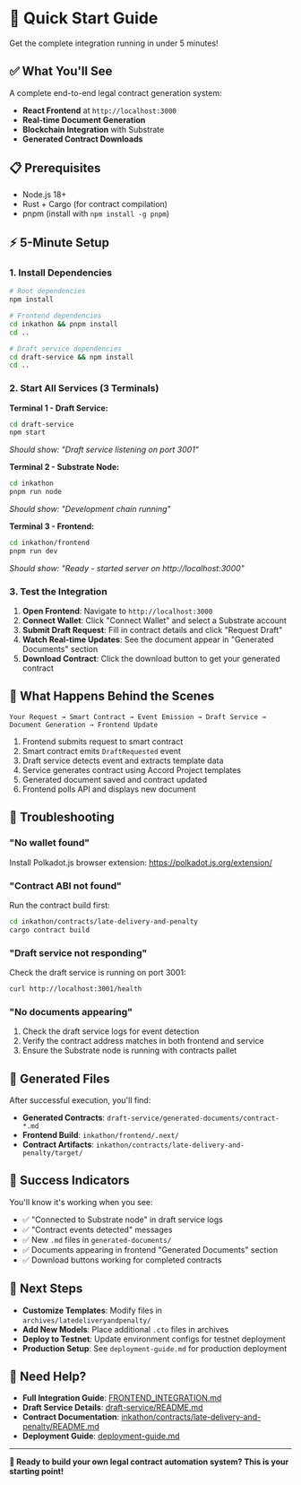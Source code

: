 # 🚀 Quick Start Guide

Get the complete integration running in under 5 minutes!

## ✅ **What You'll See**

A complete end-to-end legal contract generation system:

- **React Frontend** at `http://localhost:3000`
- **Real-time Document Generation**
- **Blockchain Integration** with Substrate
- **Generated Contract Downloads**

## 📋 **Prerequisites**

- Node.js 18+
- Rust + Cargo (for contract compilation)
- pnpm (install with `npm install -g pnpm`)

## ⚡ **5-Minute Setup**

### 1. Install Dependencies

```bash
# Root dependencies
npm install

# Frontend dependencies
cd inkathon && pnpm install
cd ..

# Draft service dependencies
cd draft-service && npm install
cd ..
```

### 2. Start All Services (3 Terminals)

**Terminal 1 - Draft Service:**

```bash
cd draft-service
npm start
```

_Should show: "Draft service listening on port 3001"_

**Terminal 2 - Substrate Node:**

```bash
cd inkathon
pnpm run node
```

_Should show: "Development chain running"_

**Terminal 3 - Frontend:**

```bash
cd inkathon/frontend
pnpm run dev
```

_Should show: "Ready - started server on http://localhost:3000"_

### 3. Test the Integration

1. **Open Frontend**: Navigate to `http://localhost:3000`
2. **Connect Wallet**: Click "Connect Wallet" and select a Substrate account
3. **Submit Draft Request**: Fill in contract details and click "Request Draft"
4. **Watch Real-time Updates**: See the document appear in "Generated Documents" section
5. **Download Contract**: Click the download button to get your generated contract

## 🎯 **What Happens Behind the Scenes**

```
Your Request → Smart Contract → Event Emission → Draft Service → Document Generation → Frontend Update
```

1. Frontend submits request to smart contract
2. Smart contract emits `DraftRequested` event
3. Draft service detects event and extracts template data
4. Service generates contract using Accord Project templates
5. Generated document saved and contract updated
6. Frontend polls API and displays new document

## 🔧 **Troubleshooting**

### "No wallet found"

Install Polkadot.js browser extension: https://polkadot.js.org/extension/

### "Contract ABI not found"

Run the contract build first:

```bash
cd inkathon/contracts/late-delivery-and-penalty
cargo contract build
```

### "Draft service not responding"

Check the draft service is running on port 3001:

```bash
curl http://localhost:3001/health
```

### "No documents appearing"

1. Check the draft service logs for event detection
2. Verify the contract address matches in both frontend and service
3. Ensure the Substrate node is running with contracts pallet

## 📁 **Generated Files**

After successful execution, you'll find:

- **Generated Contracts**: `draft-service/generated-documents/contract-*.md`
- **Frontend Build**: `inkathon/frontend/.next/`
- **Contract Artifacts**: `inkathon/contracts/late-delivery-and-penalty/target/`

## 🎉 **Success Indicators**

You'll know it's working when you see:

- ✅ "Connected to Substrate node" in draft service logs
- ✅ "Contract events detected" messages
- ✅ New `.md` files in `generated-documents/`
- ✅ Documents appearing in frontend "Generated Documents" section
- ✅ Download buttons working for completed contracts

## 📖 **Next Steps**

- **Customize Templates**: Modify files in `archives/latedeliveryandpenalty/`
- **Add New Models**: Place additional `.cto` files in archives
- **Deploy to Testnet**: Update environment configs for testnet deployment
- **Production Setup**: See `deployment-guide.md` for production deployment

## 🤝 **Need Help?**

- **Full Integration Guide**: [FRONTEND_INTEGRATION.md](FRONTEND_INTEGRATION.md)
- **Draft Service Details**: [draft-service/README.md](draft-service/README.md)
- **Contract Documentation**: [inkathon/contracts/late-delivery-and-penalty/README.md](inkathon/contracts/late-delivery-and-penalty/README.md)
- **Deployment Guide**: [deployment-guide.md](deployment-guide.md)

---

**🎯 Ready to build your own legal contract automation system? This is your starting point!**
